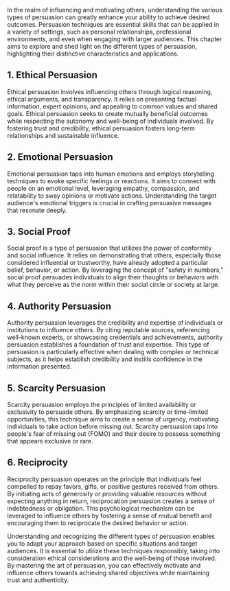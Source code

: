 
In the realm of influencing and motivating others, understanding the various types of persuasion can greatly enhance your ability to achieve desired outcomes. Persuasion techniques are essential skills that can be applied in a variety of settings, such as personal relationships, professional environments, and even when engaging with larger audiences. This chapter aims to explore and shed light on the different types of persuasion, highlighting their distinctive characteristics and applications.

1\. Ethical Persuasion
---------------------

Ethical persuasion involves influencing others through logical reasoning, ethical arguments, and transparency. It relies on presenting factual information, expert opinions, and appealing to common values and shared goals. Ethical persuasion seeks to create mutually beneficial outcomes while respecting the autonomy and well-being of individuals involved. By fostering trust and credibility, ethical persuasion fosters long-term relationships and sustainable influence.

2\. Emotional Persuasion
-----------------------

Emotional persuasion taps into human emotions and employs storytelling techniques to evoke specific feelings or reactions. It aims to connect with people on an emotional level, leveraging empathy, compassion, and relatability to sway opinions or motivate actions. Understanding the target audience's emotional triggers is crucial in crafting persuasive messages that resonate deeply.

3\. Social Proof
---------------

Social proof is a type of persuasion that utilizes the power of conformity and social influence. It relies on demonstrating that others, especially those considered influential or trustworthy, have already adopted a particular belief, behavior, or action. By leveraging the concept of "safety in numbers," social proof persuades individuals to align their thoughts or behaviors with what they perceive as the norm within their social circle or society at large.

4\. Authority Persuasion
-----------------------

Authority persuasion leverages the credibility and expertise of individuals or institutions to influence others. By citing reputable sources, referencing well-known experts, or showcasing credentials and achievements, authority persuasion establishes a foundation of trust and expertise. This type of persuasion is particularly effective when dealing with complex or technical subjects, as it helps establish credibility and instills confidence in the information presented.

5\. Scarcity Persuasion
----------------------

Scarcity persuasion employs the principles of limited availability or exclusivity to persuade others. By emphasizing scarcity or time-limited opportunities, this technique aims to create a sense of urgency, motivating individuals to take action before missing out. Scarcity persuasion taps into people's fear of missing out (FOMO) and their desire to possess something that appears exclusive or rare.

6\. Reciprocity
--------------

Reciprocity persuasion operates on the principle that individuals feel compelled to repay favors, gifts, or positive gestures received from others. By initiating acts of generosity or providing valuable resources without expecting anything in return, reciprocation persuasion creates a sense of indebtedness or obligation. This psychological mechanism can be leveraged to influence others by fostering a sense of mutual benefit and encouraging them to reciprocate the desired behavior or action.

Understanding and recognizing the different types of persuasion enables you to adapt your approach based on specific situations and target audiences. It is essential to utilize these techniques responsibly, taking into consideration ethical considerations and the well-being of those involved. By mastering the art of persuasion, you can effectively motivate and influence others towards achieving shared objectives while maintaining trust and authenticity.
